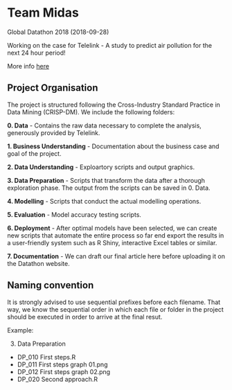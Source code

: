# Team Midas
Global Datathon 2018 (2018-09-28)

Working on the case for Telelink - A study to predict air pollution for the next 24 hour period!

More info [here](https://www.datasciencesociety.net/the-telelink-case-one-step-closer-to-a-better-air-quality-and-city/)


## Project Organisation
The project is structured following the Cross-Industry Standard Practice in Data Mining (CRISP-DM). We include the following folders:

**0. Data** - Contains the raw data necessary to complete the analysis, generously provided by Telelink.

**1. Business Understanding** - Documentation about the business case and goal of the project.

**2. Data Understanding** - Exploartory scripts and output graphics.

**3. Data Preparation** - Scripts that transform the data after a thorough exploration phase. The output from the scripts can be saved in 0. Data.

**4. Modelling** - Scripts that conduct the actual modelling operations.

**5. Evaluation** - Model accuracy testing scripts.

**6. Deployment** - After optimal models have been selected, we can create new scripts that automate the entire process so far end export the results in a user-friendly system such as R Shiny, interactive Excel tables or similar. 

**7. Documentation** - We can draft our final article here before uploading it on the Datathon website.

## Naming convention
It is strongly advised to use sequential prefixes before each filename. That way, we know the sequential order in which
each file or folder in the project should be executed in order to arrive at the final resut.

Example:

3. Data Preparation

* DP\_010 First steps.R
* DP\_011 First steps graph 01.png
* DP\_012 First steps graph 02.png
* DP\_020 Second approach.R


